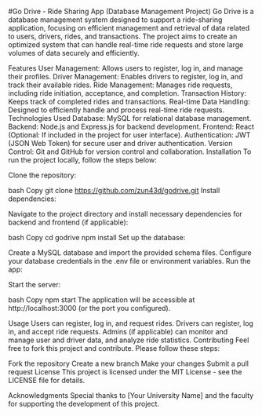 #Go Drive - Ride Sharing App (Database Management Project)
Go Drive is a database management system designed to support a ride-sharing application, focusing on efficient management and retrieval of data related to users, drivers, rides, and transactions. The project aims to create an optimized system that can handle real-time ride requests and store large volumes of data securely and efficiently.

Features
User Management: Allows users to register, log in, and manage their profiles.
Driver Management: Enables drivers to register, log in, and track their available rides.
Ride Management: Manages ride requests, including ride initiation, acceptance, and completion.
Transaction History: Keeps track of completed rides and transactions.
Real-time Data Handling: Designed to efficiently handle and process real-time ride requests.
Technologies Used
Database: MySQL for relational database management.
Backend: Node.js and Express.js for backend development.
Frontend: React (Optional: If included in the project for user interface).
Authentication: JWT (JSON Web Token) for secure user and driver authentication.
Version Control: Git and GitHub for version control and collaboration.
Installation
To run the project locally, follow the steps below:

Clone the repository:

bash
Copy
git clone https://github.com/zun43d/godrive.git
Install dependencies:

Navigate to the project directory and install necessary dependencies for backend and frontend (if applicable):

bash
Copy
cd godrive
npm install
Set up the database:

Create a MySQL database and import the provided schema files.
Configure your database credentials in the .env file or environment variables.
Run the app:

Start the server:

bash
Copy
npm start
The application will be accessible at http://localhost:3000 (or the port you configured).

Usage
Users can register, log in, and request rides.
Drivers can register, log in, and accept ride requests.
Admins (if applicable) can monitor and manage user and driver data, and analyze ride statistics.
Contributing
Feel free to fork this project and contribute. Please follow these steps:

Fork the repository
Create a new branch
Make your changes
Submit a pull request
License
This project is licensed under the MIT License - see the LICENSE file for details.

Acknowledgments
Special thanks to [Your University Name] and the faculty for supporting the development of this project.

